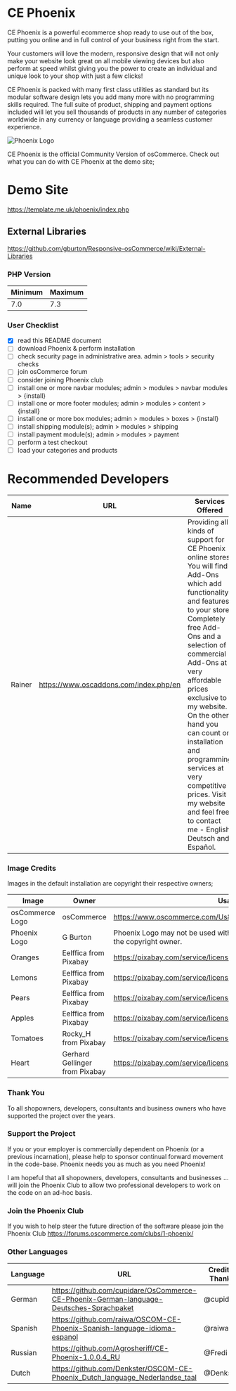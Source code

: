 # CE Phoenix

CE Phoenix is a powerful ecommerce shop ready to use out of the box, putting you online and in full control of your business right from the start.

Your customers will love the modern, responsive design that will not only make your website look great on all mobile viewing devices but also perform at speed whilst giving you the power to create an individual and unique look to your shop with just a few clicks!

CE Phoenix is packed with many first class utilities as standard but its modular software design lets you add many more with no programming skills required. The full suite of product, shipping and payment options included will let you sell thousands of products in any number of categories worldwide in any currency or language providing a seamless customer experience.

![Phoenix Logo](https://raw.githubusercontent.com/gburton/Responsive-osCommerce/master/.github/ce-phoenix.png)

CE Phoenix is the official Community Version of osCommerce.  Check out what you can do with CE Phoenix at the demo site; 

# Demo Site

https://template.me.uk/phoenix/index.php

## External Libraries

https://github.com/gburton/Responsive-osCommerce/wiki/External-Libraries

### PHP Version

Minimum | Maximum
------------ | -------------
7.0 | 7.3

### User Checklist

- [x] read this README document
- [ ] download Phoenix & perform installation
- [ ] check security page in administrative area.  admin > tools > security checks
- [ ] join osCommerce forum
- [ ] consider joining Phoenix club
- [ ] install one or more navbar modules;  admin > modules > navbar modules > {install}
- [ ] install one or more footer modules;  admin > modules > content > {install}
- [ ] install one or more box modules;  admin > modules > boxes > {install}
- [ ] install shipping module(s);  admin > modules > shipping
- [ ] install payment module(s);  admin > modules > payment
- [ ] perform a test checkout
- [ ] load your categories and products

# Recommended Developers

Name | URL | Services Offered
------------ | ------------- | ------------- 
Rainer | https://www.oscaddons.com/index.php/en | Providing all kinds of support for CE Phoenix online stores. You will find Add-Ons which add functionality and features to your store.  Completely free Add-Ons and a selection of commercial Add-Ons at very affordable prices exclusive to my website.  On the other hand you can count on installation and programming services at very competitive prices.  Visit my website and feel free to contact me - English, Deutsch and Español.


### Image Credits

Images in the default installation are copyright their respective owners;

Image | Owner | Usage
------------ | ------------- | -------------
osCommerce Logo | osCommerce | https://www.oscommerce.com/Us&Legal#legalTabContentTrademark
Phoenix Logo | G Burton | Phoenix Logo may not be used without prior written permission from the copyright owner.
Oranges | Eelffica from Pixabay | https://pixabay.com/service/license/
Lemons | Eelffica from Pixabay | https://pixabay.com/service/license/
Pears | Eelffica from Pixabay | https://pixabay.com/service/license/
Apples | Eelffica from Pixabay | https://pixabay.com/service/license/
Tomatoes | Rocky_H from Pixabay | https://pixabay.com/service/license/
Heart | Gerhard Gellinger from Pixabay | https://pixabay.com/service/license/

### Thank You

To all shopowners, developers, consultants and business owners who have supported the project over the years.

### Support the Project

If you or your employer is commercially dependent on Phoenix (or a previous incarnation), please help to sponsor continual forward movement in the code-base. Phoenix needs you as much as you need Phoenix!

I am hopeful that all shopowners, developers, consultants and businesses ... will join the Phoenix Club to allow two professional developers to work on the code on an ad-hoc basis.  

### Join the Phoenix Club

If you wish to help steer the future direction of the software please join the Phoenix Club
https://forums.oscommerce.com/clubs/1-phoenix/

### Other Languages

Language | URL | Credit & Thanks
------------ | ------------- | -------------
German | https://github.com/cupidare/OsCommerce-CE-Phoenix-German-language-Deutsches-Sprachpaket | @cupidare
Spanish | https://github.com/raiwa/OSCOM-CE-Phoenix-Spanish-language-idioma-espanol | @raiwa
Russian | https://github.com/Agrosheriff/CE-Phoenix-1.0.0.4_RU | @Fredi
Dutch | https://github.com/Denkster/OSCOM-CE-Phoenix_Dutch_language_Nederlandse_taal | @Denkster
